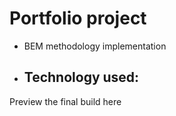 # Portfolio project

- BEM methodology implementation
- Technology used:
  - 

Preview the final build here
